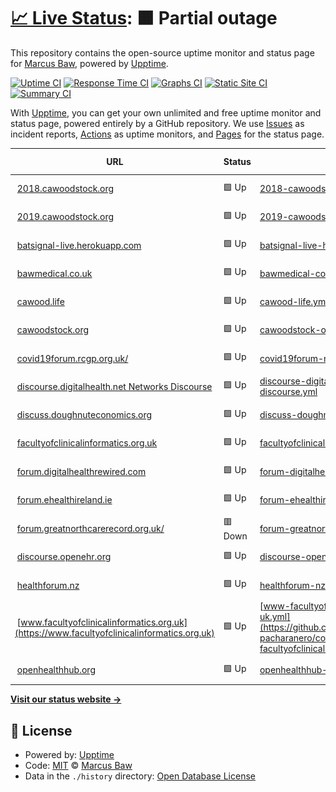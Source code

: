 # [📈 Live Status](https://pacharanero.github.io/upptime-pacharanero): <!--live status--> **🟧 Partial outage**

This repository contains the open-source uptime monitor and status page for [Marcus Baw](bawmedical.co.uk), powered by [Upptime](https://github.com/upptime/upptime).

[![Uptime CI](https://github.com/pacharanero/upptime-pacharanero/workflows/Uptime%20CI/badge.svg)](https://github.com/upptime/upptime/actions?query=workflow%3A%22Uptime+CI%22)
[![Response Time CI](https://github.com/pacharanero/upptime-pacharanero/workflows/Response%20Time%20CI/badge.svg)](https://github.com/upptime/upptime/actions?query=workflow%3A%22Response+Time+CI%22)
[![Graphs CI](https://github.com/pacharanero/upptime-pacharanero/workflows/Graphs%20CI/badge.svg)](https://github.com/upptime/upptime/actions?query=workflow%3A%22Graphs+CI%22)
[![Static Site CI](https://github.com/pacharanero/upptime-pacharanero/workflows/Static%20Site%20CI/badge.svg)](https://github.com/upptime/upptime/actions?query=workflow%3A%22Static+Site+CI%22)
[![Summary CI](https://github.com/pacharanero/upptime-pacharanero/workflows/Summary%20CI/badge.svg)](https://github.com/upptime/upptime/actions?query=workflow%3A%22Summary+CI%22)

With [Upptime](https://upptime.js.org), you can get your own unlimited and free uptime monitor and status page, powered entirely by a GitHub repository. We use [Issues](https://github.com/pacharanero/upptime-pacharanero/issues) as incident reports, [Actions](https://github.com/pacharanero/upptime-pacharanero/actions) as uptime monitors, and [Pages](https://pacharanero.github.io/upptime-pacharanero) for the status page.

<!--start: status pages-->
<!-- This summary is generated by Upptime (https://github.com/upptime/upptime) -->
<!-- Do not edit this manually, your changes will be overwritten -->
<!-- prettier-ignore -->
| URL | Status | History | Response Time | Uptime |
| --- | ------ | ------- | ------------- | ------ |
| <img alt="" src="https://favicons.githubusercontent.com/2018.cawoodstock.org" height="13"> [2018.cawoodstock.org](https://2018.cawoodstock.org) | 🟩 Up | [2018-cawoodstock-org.yml](https://github.com/pacharanero/upptime-pacharanero/commits/HEAD/history/2018-cawoodstock-org.yml) | <details><summary><img alt="Response time graph" src="./graphs/2018-cawoodstock-org/response-time-week.png" height="20"> 364ms</summary><br><a href="https://pacharanero.github.io/upptime-pacharanero/history/2018-cawoodstock-org"><img alt="Response time 362" src="https://img.shields.io/endpoint?url=https%3A%2F%2Fraw.githubusercontent.com%2Fpacharanero%2Fupptime-pacharanero%2FHEAD%2Fapi%2F2018-cawoodstock-org%2Fresponse-time.json"></a><br><a href="https://pacharanero.github.io/upptime-pacharanero/history/2018-cawoodstock-org"><img alt="24-hour response time 300" src="https://img.shields.io/endpoint?url=https%3A%2F%2Fraw.githubusercontent.com%2Fpacharanero%2Fupptime-pacharanero%2FHEAD%2Fapi%2F2018-cawoodstock-org%2Fresponse-time-day.json"></a><br><a href="https://pacharanero.github.io/upptime-pacharanero/history/2018-cawoodstock-org"><img alt="7-day response time 364" src="https://img.shields.io/endpoint?url=https%3A%2F%2Fraw.githubusercontent.com%2Fpacharanero%2Fupptime-pacharanero%2FHEAD%2Fapi%2F2018-cawoodstock-org%2Fresponse-time-week.json"></a><br><a href="https://pacharanero.github.io/upptime-pacharanero/history/2018-cawoodstock-org"><img alt="30-day response time 295" src="https://img.shields.io/endpoint?url=https%3A%2F%2Fraw.githubusercontent.com%2Fpacharanero%2Fupptime-pacharanero%2FHEAD%2Fapi%2F2018-cawoodstock-org%2Fresponse-time-month.json"></a><br><a href="https://pacharanero.github.io/upptime-pacharanero/history/2018-cawoodstock-org"><img alt="1-year response time 362" src="https://img.shields.io/endpoint?url=https%3A%2F%2Fraw.githubusercontent.com%2Fpacharanero%2Fupptime-pacharanero%2FHEAD%2Fapi%2F2018-cawoodstock-org%2Fresponse-time-year.json"></a></details> | <details><summary><a href="https://pacharanero.github.io/upptime-pacharanero/history/2018-cawoodstock-org">100.00%</a></summary><a href="https://pacharanero.github.io/upptime-pacharanero/history/2018-cawoodstock-org"><img alt="All-time uptime 100.00%" src="https://img.shields.io/endpoint?url=https%3A%2F%2Fraw.githubusercontent.com%2Fpacharanero%2Fupptime-pacharanero%2FHEAD%2Fapi%2F2018-cawoodstock-org%2Fuptime.json"></a><br><a href="https://pacharanero.github.io/upptime-pacharanero/history/2018-cawoodstock-org"><img alt="24-hour uptime 100.00%" src="https://img.shields.io/endpoint?url=https%3A%2F%2Fraw.githubusercontent.com%2Fpacharanero%2Fupptime-pacharanero%2FHEAD%2Fapi%2F2018-cawoodstock-org%2Fuptime-day.json"></a><br><a href="https://pacharanero.github.io/upptime-pacharanero/history/2018-cawoodstock-org"><img alt="7-day uptime 100.00%" src="https://img.shields.io/endpoint?url=https%3A%2F%2Fraw.githubusercontent.com%2Fpacharanero%2Fupptime-pacharanero%2FHEAD%2Fapi%2F2018-cawoodstock-org%2Fuptime-week.json"></a><br><a href="https://pacharanero.github.io/upptime-pacharanero/history/2018-cawoodstock-org"><img alt="30-day uptime 100.00%" src="https://img.shields.io/endpoint?url=https%3A%2F%2Fraw.githubusercontent.com%2Fpacharanero%2Fupptime-pacharanero%2FHEAD%2Fapi%2F2018-cawoodstock-org%2Fuptime-month.json"></a><br><a href="https://pacharanero.github.io/upptime-pacharanero/history/2018-cawoodstock-org"><img alt="1-year uptime 100.00%" src="https://img.shields.io/endpoint?url=https%3A%2F%2Fraw.githubusercontent.com%2Fpacharanero%2Fupptime-pacharanero%2FHEAD%2Fapi%2F2018-cawoodstock-org%2Fuptime-year.json"></a></details>
| <img alt="" src="https://favicons.githubusercontent.com/2019.cawoodstock.org" height="13"> [2019.cawoodstock.org](http://2019.cawoodstock.org) | 🟩 Up | [2019-cawoodstock-org.yml](https://github.com/pacharanero/upptime-pacharanero/commits/HEAD/history/2019-cawoodstock-org.yml) | <details><summary><img alt="Response time graph" src="./graphs/2019-cawoodstock-org/response-time-week.png" height="20"> 375ms</summary><br><a href="https://pacharanero.github.io/upptime-pacharanero/history/2019-cawoodstock-org"><img alt="Response time 353" src="https://img.shields.io/endpoint?url=https%3A%2F%2Fraw.githubusercontent.com%2Fpacharanero%2Fupptime-pacharanero%2FHEAD%2Fapi%2F2019-cawoodstock-org%2Fresponse-time.json"></a><br><a href="https://pacharanero.github.io/upptime-pacharanero/history/2019-cawoodstock-org"><img alt="24-hour response time 354" src="https://img.shields.io/endpoint?url=https%3A%2F%2Fraw.githubusercontent.com%2Fpacharanero%2Fupptime-pacharanero%2FHEAD%2Fapi%2F2019-cawoodstock-org%2Fresponse-time-day.json"></a><br><a href="https://pacharanero.github.io/upptime-pacharanero/history/2019-cawoodstock-org"><img alt="7-day response time 375" src="https://img.shields.io/endpoint?url=https%3A%2F%2Fraw.githubusercontent.com%2Fpacharanero%2Fupptime-pacharanero%2FHEAD%2Fapi%2F2019-cawoodstock-org%2Fresponse-time-week.json"></a><br><a href="https://pacharanero.github.io/upptime-pacharanero/history/2019-cawoodstock-org"><img alt="30-day response time 311" src="https://img.shields.io/endpoint?url=https%3A%2F%2Fraw.githubusercontent.com%2Fpacharanero%2Fupptime-pacharanero%2FHEAD%2Fapi%2F2019-cawoodstock-org%2Fresponse-time-month.json"></a><br><a href="https://pacharanero.github.io/upptime-pacharanero/history/2019-cawoodstock-org"><img alt="1-year response time 353" src="https://img.shields.io/endpoint?url=https%3A%2F%2Fraw.githubusercontent.com%2Fpacharanero%2Fupptime-pacharanero%2FHEAD%2Fapi%2F2019-cawoodstock-org%2Fresponse-time-year.json"></a></details> | <details><summary><a href="https://pacharanero.github.io/upptime-pacharanero/history/2019-cawoodstock-org">100.00%</a></summary><a href="https://pacharanero.github.io/upptime-pacharanero/history/2019-cawoodstock-org"><img alt="All-time uptime 100.00%" src="https://img.shields.io/endpoint?url=https%3A%2F%2Fraw.githubusercontent.com%2Fpacharanero%2Fupptime-pacharanero%2FHEAD%2Fapi%2F2019-cawoodstock-org%2Fuptime.json"></a><br><a href="https://pacharanero.github.io/upptime-pacharanero/history/2019-cawoodstock-org"><img alt="24-hour uptime 100.00%" src="https://img.shields.io/endpoint?url=https%3A%2F%2Fraw.githubusercontent.com%2Fpacharanero%2Fupptime-pacharanero%2FHEAD%2Fapi%2F2019-cawoodstock-org%2Fuptime-day.json"></a><br><a href="https://pacharanero.github.io/upptime-pacharanero/history/2019-cawoodstock-org"><img alt="7-day uptime 100.00%" src="https://img.shields.io/endpoint?url=https%3A%2F%2Fraw.githubusercontent.com%2Fpacharanero%2Fupptime-pacharanero%2FHEAD%2Fapi%2F2019-cawoodstock-org%2Fuptime-week.json"></a><br><a href="https://pacharanero.github.io/upptime-pacharanero/history/2019-cawoodstock-org"><img alt="30-day uptime 100.00%" src="https://img.shields.io/endpoint?url=https%3A%2F%2Fraw.githubusercontent.com%2Fpacharanero%2Fupptime-pacharanero%2FHEAD%2Fapi%2F2019-cawoodstock-org%2Fuptime-month.json"></a><br><a href="https://pacharanero.github.io/upptime-pacharanero/history/2019-cawoodstock-org"><img alt="1-year uptime 100.00%" src="https://img.shields.io/endpoint?url=https%3A%2F%2Fraw.githubusercontent.com%2Fpacharanero%2Fupptime-pacharanero%2FHEAD%2Fapi%2F2019-cawoodstock-org%2Fuptime-year.json"></a></details>
| <img alt="" src="https://favicons.githubusercontent.com/batsignal-live.herokuapp.com" height="13"> [batsignal-live.herokuapp.com](https://batsignal-live.herokuapp.com/) | 🟩 Up | [batsignal-live-herokuapp-com.yml](https://github.com/pacharanero/upptime-pacharanero/commits/HEAD/history/batsignal-live-herokuapp-com.yml) | <details><summary><img alt="Response time graph" src="./graphs/batsignal-live-herokuapp-com/response-time-week.png" height="20"> 347ms</summary><br><a href="https://pacharanero.github.io/upptime-pacharanero/history/batsignal-live-herokuapp-com"><img alt="Response time 399" src="https://img.shields.io/endpoint?url=https%3A%2F%2Fraw.githubusercontent.com%2Fpacharanero%2Fupptime-pacharanero%2FHEAD%2Fapi%2Fbatsignal-live-herokuapp-com%2Fresponse-time.json"></a><br><a href="https://pacharanero.github.io/upptime-pacharanero/history/batsignal-live-herokuapp-com"><img alt="24-hour response time 302" src="https://img.shields.io/endpoint?url=https%3A%2F%2Fraw.githubusercontent.com%2Fpacharanero%2Fupptime-pacharanero%2FHEAD%2Fapi%2Fbatsignal-live-herokuapp-com%2Fresponse-time-day.json"></a><br><a href="https://pacharanero.github.io/upptime-pacharanero/history/batsignal-live-herokuapp-com"><img alt="7-day response time 347" src="https://img.shields.io/endpoint?url=https%3A%2F%2Fraw.githubusercontent.com%2Fpacharanero%2Fupptime-pacharanero%2FHEAD%2Fapi%2Fbatsignal-live-herokuapp-com%2Fresponse-time-week.json"></a><br><a href="https://pacharanero.github.io/upptime-pacharanero/history/batsignal-live-herokuapp-com"><img alt="30-day response time 290" src="https://img.shields.io/endpoint?url=https%3A%2F%2Fraw.githubusercontent.com%2Fpacharanero%2Fupptime-pacharanero%2FHEAD%2Fapi%2Fbatsignal-live-herokuapp-com%2Fresponse-time-month.json"></a><br><a href="https://pacharanero.github.io/upptime-pacharanero/history/batsignal-live-herokuapp-com"><img alt="1-year response time 399" src="https://img.shields.io/endpoint?url=https%3A%2F%2Fraw.githubusercontent.com%2Fpacharanero%2Fupptime-pacharanero%2FHEAD%2Fapi%2Fbatsignal-live-herokuapp-com%2Fresponse-time-year.json"></a></details> | <details><summary><a href="https://pacharanero.github.io/upptime-pacharanero/history/batsignal-live-herokuapp-com">100.00%</a></summary><a href="https://pacharanero.github.io/upptime-pacharanero/history/batsignal-live-herokuapp-com"><img alt="All-time uptime 100.00%" src="https://img.shields.io/endpoint?url=https%3A%2F%2Fraw.githubusercontent.com%2Fpacharanero%2Fupptime-pacharanero%2FHEAD%2Fapi%2Fbatsignal-live-herokuapp-com%2Fuptime.json"></a><br><a href="https://pacharanero.github.io/upptime-pacharanero/history/batsignal-live-herokuapp-com"><img alt="24-hour uptime 100.00%" src="https://img.shields.io/endpoint?url=https%3A%2F%2Fraw.githubusercontent.com%2Fpacharanero%2Fupptime-pacharanero%2FHEAD%2Fapi%2Fbatsignal-live-herokuapp-com%2Fuptime-day.json"></a><br><a href="https://pacharanero.github.io/upptime-pacharanero/history/batsignal-live-herokuapp-com"><img alt="7-day uptime 100.00%" src="https://img.shields.io/endpoint?url=https%3A%2F%2Fraw.githubusercontent.com%2Fpacharanero%2Fupptime-pacharanero%2FHEAD%2Fapi%2Fbatsignal-live-herokuapp-com%2Fuptime-week.json"></a><br><a href="https://pacharanero.github.io/upptime-pacharanero/history/batsignal-live-herokuapp-com"><img alt="30-day uptime 100.00%" src="https://img.shields.io/endpoint?url=https%3A%2F%2Fraw.githubusercontent.com%2Fpacharanero%2Fupptime-pacharanero%2FHEAD%2Fapi%2Fbatsignal-live-herokuapp-com%2Fuptime-month.json"></a><br><a href="https://pacharanero.github.io/upptime-pacharanero/history/batsignal-live-herokuapp-com"><img alt="1-year uptime 100.00%" src="https://img.shields.io/endpoint?url=https%3A%2F%2Fraw.githubusercontent.com%2Fpacharanero%2Fupptime-pacharanero%2FHEAD%2Fapi%2Fbatsignal-live-herokuapp-com%2Fuptime-year.json"></a></details>
| <img alt="" src="https://favicons.githubusercontent.com/bawmedical.co.uk" height="13"> [bawmedical.co.uk](https://bawmedical.co.uk) | 🟩 Up | [bawmedical-co-uk.yml](https://github.com/pacharanero/upptime-pacharanero/commits/HEAD/history/bawmedical-co-uk.yml) | <details><summary><img alt="Response time graph" src="./graphs/bawmedical-co-uk/response-time-week.png" height="20"> 686ms</summary><br><a href="https://pacharanero.github.io/upptime-pacharanero/history/bawmedical-co-uk"><img alt="Response time 622" src="https://img.shields.io/endpoint?url=https%3A%2F%2Fraw.githubusercontent.com%2Fpacharanero%2Fupptime-pacharanero%2FHEAD%2Fapi%2Fbawmedical-co-uk%2Fresponse-time.json"></a><br><a href="https://pacharanero.github.io/upptime-pacharanero/history/bawmedical-co-uk"><img alt="24-hour response time 644" src="https://img.shields.io/endpoint?url=https%3A%2F%2Fraw.githubusercontent.com%2Fpacharanero%2Fupptime-pacharanero%2FHEAD%2Fapi%2Fbawmedical-co-uk%2Fresponse-time-day.json"></a><br><a href="https://pacharanero.github.io/upptime-pacharanero/history/bawmedical-co-uk"><img alt="7-day response time 686" src="https://img.shields.io/endpoint?url=https%3A%2F%2Fraw.githubusercontent.com%2Fpacharanero%2Fupptime-pacharanero%2FHEAD%2Fapi%2Fbawmedical-co-uk%2Fresponse-time-week.json"></a><br><a href="https://pacharanero.github.io/upptime-pacharanero/history/bawmedical-co-uk"><img alt="30-day response time 632" src="https://img.shields.io/endpoint?url=https%3A%2F%2Fraw.githubusercontent.com%2Fpacharanero%2Fupptime-pacharanero%2FHEAD%2Fapi%2Fbawmedical-co-uk%2Fresponse-time-month.json"></a><br><a href="https://pacharanero.github.io/upptime-pacharanero/history/bawmedical-co-uk"><img alt="1-year response time 622" src="https://img.shields.io/endpoint?url=https%3A%2F%2Fraw.githubusercontent.com%2Fpacharanero%2Fupptime-pacharanero%2FHEAD%2Fapi%2Fbawmedical-co-uk%2Fresponse-time-year.json"></a></details> | <details><summary><a href="https://pacharanero.github.io/upptime-pacharanero/history/bawmedical-co-uk">100.00%</a></summary><a href="https://pacharanero.github.io/upptime-pacharanero/history/bawmedical-co-uk"><img alt="All-time uptime 100.00%" src="https://img.shields.io/endpoint?url=https%3A%2F%2Fraw.githubusercontent.com%2Fpacharanero%2Fupptime-pacharanero%2FHEAD%2Fapi%2Fbawmedical-co-uk%2Fuptime.json"></a><br><a href="https://pacharanero.github.io/upptime-pacharanero/history/bawmedical-co-uk"><img alt="24-hour uptime 100.00%" src="https://img.shields.io/endpoint?url=https%3A%2F%2Fraw.githubusercontent.com%2Fpacharanero%2Fupptime-pacharanero%2FHEAD%2Fapi%2Fbawmedical-co-uk%2Fuptime-day.json"></a><br><a href="https://pacharanero.github.io/upptime-pacharanero/history/bawmedical-co-uk"><img alt="7-day uptime 100.00%" src="https://img.shields.io/endpoint?url=https%3A%2F%2Fraw.githubusercontent.com%2Fpacharanero%2Fupptime-pacharanero%2FHEAD%2Fapi%2Fbawmedical-co-uk%2Fuptime-week.json"></a><br><a href="https://pacharanero.github.io/upptime-pacharanero/history/bawmedical-co-uk"><img alt="30-day uptime 100.00%" src="https://img.shields.io/endpoint?url=https%3A%2F%2Fraw.githubusercontent.com%2Fpacharanero%2Fupptime-pacharanero%2FHEAD%2Fapi%2Fbawmedical-co-uk%2Fuptime-month.json"></a><br><a href="https://pacharanero.github.io/upptime-pacharanero/history/bawmedical-co-uk"><img alt="1-year uptime 100.00%" src="https://img.shields.io/endpoint?url=https%3A%2F%2Fraw.githubusercontent.com%2Fpacharanero%2Fupptime-pacharanero%2FHEAD%2Fapi%2Fbawmedical-co-uk%2Fuptime-year.json"></a></details>
| <img alt="" src="https://favicons.githubusercontent.com/cawood.life" height="13"> [cawood.life](https://cawood.life) | 🟩 Up | [cawood-life.yml](https://github.com/pacharanero/upptime-pacharanero/commits/HEAD/history/cawood-life.yml) | <details><summary><img alt="Response time graph" src="./graphs/cawood-life/response-time-week.png" height="20"> 752ms</summary><br><a href="https://pacharanero.github.io/upptime-pacharanero/history/cawood-life"><img alt="Response time 622" src="https://img.shields.io/endpoint?url=https%3A%2F%2Fraw.githubusercontent.com%2Fpacharanero%2Fupptime-pacharanero%2FHEAD%2Fapi%2Fcawood-life%2Fresponse-time.json"></a><br><a href="https://pacharanero.github.io/upptime-pacharanero/history/cawood-life"><img alt="24-hour response time 729" src="https://img.shields.io/endpoint?url=https%3A%2F%2Fraw.githubusercontent.com%2Fpacharanero%2Fupptime-pacharanero%2FHEAD%2Fapi%2Fcawood-life%2Fresponse-time-day.json"></a><br><a href="https://pacharanero.github.io/upptime-pacharanero/history/cawood-life"><img alt="7-day response time 752" src="https://img.shields.io/endpoint?url=https%3A%2F%2Fraw.githubusercontent.com%2Fpacharanero%2Fupptime-pacharanero%2FHEAD%2Fapi%2Fcawood-life%2Fresponse-time-week.json"></a><br><a href="https://pacharanero.github.io/upptime-pacharanero/history/cawood-life"><img alt="30-day response time 655" src="https://img.shields.io/endpoint?url=https%3A%2F%2Fraw.githubusercontent.com%2Fpacharanero%2Fupptime-pacharanero%2FHEAD%2Fapi%2Fcawood-life%2Fresponse-time-month.json"></a><br><a href="https://pacharanero.github.io/upptime-pacharanero/history/cawood-life"><img alt="1-year response time 622" src="https://img.shields.io/endpoint?url=https%3A%2F%2Fraw.githubusercontent.com%2Fpacharanero%2Fupptime-pacharanero%2FHEAD%2Fapi%2Fcawood-life%2Fresponse-time-year.json"></a></details> | <details><summary><a href="https://pacharanero.github.io/upptime-pacharanero/history/cawood-life">100.00%</a></summary><a href="https://pacharanero.github.io/upptime-pacharanero/history/cawood-life"><img alt="All-time uptime 100.00%" src="https://img.shields.io/endpoint?url=https%3A%2F%2Fraw.githubusercontent.com%2Fpacharanero%2Fupptime-pacharanero%2FHEAD%2Fapi%2Fcawood-life%2Fuptime.json"></a><br><a href="https://pacharanero.github.io/upptime-pacharanero/history/cawood-life"><img alt="24-hour uptime 100.00%" src="https://img.shields.io/endpoint?url=https%3A%2F%2Fraw.githubusercontent.com%2Fpacharanero%2Fupptime-pacharanero%2FHEAD%2Fapi%2Fcawood-life%2Fuptime-day.json"></a><br><a href="https://pacharanero.github.io/upptime-pacharanero/history/cawood-life"><img alt="7-day uptime 100.00%" src="https://img.shields.io/endpoint?url=https%3A%2F%2Fraw.githubusercontent.com%2Fpacharanero%2Fupptime-pacharanero%2FHEAD%2Fapi%2Fcawood-life%2Fuptime-week.json"></a><br><a href="https://pacharanero.github.io/upptime-pacharanero/history/cawood-life"><img alt="30-day uptime 100.00%" src="https://img.shields.io/endpoint?url=https%3A%2F%2Fraw.githubusercontent.com%2Fpacharanero%2Fupptime-pacharanero%2FHEAD%2Fapi%2Fcawood-life%2Fuptime-month.json"></a><br><a href="https://pacharanero.github.io/upptime-pacharanero/history/cawood-life"><img alt="1-year uptime 100.00%" src="https://img.shields.io/endpoint?url=https%3A%2F%2Fraw.githubusercontent.com%2Fpacharanero%2Fupptime-pacharanero%2FHEAD%2Fapi%2Fcawood-life%2Fuptime-year.json"></a></details>
| <img alt="" src="https://favicons.githubusercontent.com/cawoodstock.org" height="13"> [cawoodstock.org](https://cawoodstock.org) | 🟩 Up | [cawoodstock-org.yml](https://github.com/pacharanero/upptime-pacharanero/commits/HEAD/history/cawoodstock-org.yml) | <details><summary><img alt="Response time graph" src="./graphs/cawoodstock-org/response-time-week.png" height="20"> 351ms</summary><br><a href="https://pacharanero.github.io/upptime-pacharanero/history/cawoodstock-org"><img alt="Response time 295" src="https://img.shields.io/endpoint?url=https%3A%2F%2Fraw.githubusercontent.com%2Fpacharanero%2Fupptime-pacharanero%2FHEAD%2Fapi%2Fcawoodstock-org%2Fresponse-time.json"></a><br><a href="https://pacharanero.github.io/upptime-pacharanero/history/cawoodstock-org"><img alt="24-hour response time 287" src="https://img.shields.io/endpoint?url=https%3A%2F%2Fraw.githubusercontent.com%2Fpacharanero%2Fupptime-pacharanero%2FHEAD%2Fapi%2Fcawoodstock-org%2Fresponse-time-day.json"></a><br><a href="https://pacharanero.github.io/upptime-pacharanero/history/cawoodstock-org"><img alt="7-day response time 351" src="https://img.shields.io/endpoint?url=https%3A%2F%2Fraw.githubusercontent.com%2Fpacharanero%2Fupptime-pacharanero%2FHEAD%2Fapi%2Fcawoodstock-org%2Fresponse-time-week.json"></a><br><a href="https://pacharanero.github.io/upptime-pacharanero/history/cawoodstock-org"><img alt="30-day response time 378" src="https://img.shields.io/endpoint?url=https%3A%2F%2Fraw.githubusercontent.com%2Fpacharanero%2Fupptime-pacharanero%2FHEAD%2Fapi%2Fcawoodstock-org%2Fresponse-time-month.json"></a><br><a href="https://pacharanero.github.io/upptime-pacharanero/history/cawoodstock-org"><img alt="1-year response time 295" src="https://img.shields.io/endpoint?url=https%3A%2F%2Fraw.githubusercontent.com%2Fpacharanero%2Fupptime-pacharanero%2FHEAD%2Fapi%2Fcawoodstock-org%2Fresponse-time-year.json"></a></details> | <details><summary><a href="https://pacharanero.github.io/upptime-pacharanero/history/cawoodstock-org">100.00%</a></summary><a href="https://pacharanero.github.io/upptime-pacharanero/history/cawoodstock-org"><img alt="All-time uptime 100.00%" src="https://img.shields.io/endpoint?url=https%3A%2F%2Fraw.githubusercontent.com%2Fpacharanero%2Fupptime-pacharanero%2FHEAD%2Fapi%2Fcawoodstock-org%2Fuptime.json"></a><br><a href="https://pacharanero.github.io/upptime-pacharanero/history/cawoodstock-org"><img alt="24-hour uptime 100.00%" src="https://img.shields.io/endpoint?url=https%3A%2F%2Fraw.githubusercontent.com%2Fpacharanero%2Fupptime-pacharanero%2FHEAD%2Fapi%2Fcawoodstock-org%2Fuptime-day.json"></a><br><a href="https://pacharanero.github.io/upptime-pacharanero/history/cawoodstock-org"><img alt="7-day uptime 100.00%" src="https://img.shields.io/endpoint?url=https%3A%2F%2Fraw.githubusercontent.com%2Fpacharanero%2Fupptime-pacharanero%2FHEAD%2Fapi%2Fcawoodstock-org%2Fuptime-week.json"></a><br><a href="https://pacharanero.github.io/upptime-pacharanero/history/cawoodstock-org"><img alt="30-day uptime 100.00%" src="https://img.shields.io/endpoint?url=https%3A%2F%2Fraw.githubusercontent.com%2Fpacharanero%2Fupptime-pacharanero%2FHEAD%2Fapi%2Fcawoodstock-org%2Fuptime-month.json"></a><br><a href="https://pacharanero.github.io/upptime-pacharanero/history/cawoodstock-org"><img alt="1-year uptime 100.00%" src="https://img.shields.io/endpoint?url=https%3A%2F%2Fraw.githubusercontent.com%2Fpacharanero%2Fupptime-pacharanero%2FHEAD%2Fapi%2Fcawoodstock-org%2Fuptime-year.json"></a></details>
| <img alt="" src="https://favicons.githubusercontent.com/covid19forum.rcgp.org.uk" height="13"> [covid19forum.rcgp.org.uk/](https://covid19forum.rcgp.org.uk/) | 🟩 Up | [covid19forum-rcgp-org-uk.yml](https://github.com/pacharanero/upptime-pacharanero/commits/HEAD/history/covid19forum-rcgp-org-uk.yml) | <details><summary><img alt="Response time graph" src="./graphs/covid19forum-rcgp-org-uk/response-time-week.png" height="20"> 2587ms</summary><br><a href="https://pacharanero.github.io/upptime-pacharanero/history/covid19forum-rcgp-org-uk"><img alt="Response time 1457" src="https://img.shields.io/endpoint?url=https%3A%2F%2Fraw.githubusercontent.com%2Fpacharanero%2Fupptime-pacharanero%2FHEAD%2Fapi%2Fcovid19forum-rcgp-org-uk%2Fresponse-time.json"></a><br><a href="https://pacharanero.github.io/upptime-pacharanero/history/covid19forum-rcgp-org-uk"><img alt="24-hour response time 1973" src="https://img.shields.io/endpoint?url=https%3A%2F%2Fraw.githubusercontent.com%2Fpacharanero%2Fupptime-pacharanero%2FHEAD%2Fapi%2Fcovid19forum-rcgp-org-uk%2Fresponse-time-day.json"></a><br><a href="https://pacharanero.github.io/upptime-pacharanero/history/covid19forum-rcgp-org-uk"><img alt="7-day response time 2587" src="https://img.shields.io/endpoint?url=https%3A%2F%2Fraw.githubusercontent.com%2Fpacharanero%2Fupptime-pacharanero%2FHEAD%2Fapi%2Fcovid19forum-rcgp-org-uk%2Fresponse-time-week.json"></a><br><a href="https://pacharanero.github.io/upptime-pacharanero/history/covid19forum-rcgp-org-uk"><img alt="30-day response time 2348" src="https://img.shields.io/endpoint?url=https%3A%2F%2Fraw.githubusercontent.com%2Fpacharanero%2Fupptime-pacharanero%2FHEAD%2Fapi%2Fcovid19forum-rcgp-org-uk%2Fresponse-time-month.json"></a><br><a href="https://pacharanero.github.io/upptime-pacharanero/history/covid19forum-rcgp-org-uk"><img alt="1-year response time 1457" src="https://img.shields.io/endpoint?url=https%3A%2F%2Fraw.githubusercontent.com%2Fpacharanero%2Fupptime-pacharanero%2FHEAD%2Fapi%2Fcovid19forum-rcgp-org-uk%2Fresponse-time-year.json"></a></details> | <details><summary><a href="https://pacharanero.github.io/upptime-pacharanero/history/covid19forum-rcgp-org-uk">100.00%</a></summary><a href="https://pacharanero.github.io/upptime-pacharanero/history/covid19forum-rcgp-org-uk"><img alt="All-time uptime 100.00%" src="https://img.shields.io/endpoint?url=https%3A%2F%2Fraw.githubusercontent.com%2Fpacharanero%2Fupptime-pacharanero%2FHEAD%2Fapi%2Fcovid19forum-rcgp-org-uk%2Fuptime.json"></a><br><a href="https://pacharanero.github.io/upptime-pacharanero/history/covid19forum-rcgp-org-uk"><img alt="24-hour uptime 100.00%" src="https://img.shields.io/endpoint?url=https%3A%2F%2Fraw.githubusercontent.com%2Fpacharanero%2Fupptime-pacharanero%2FHEAD%2Fapi%2Fcovid19forum-rcgp-org-uk%2Fuptime-day.json"></a><br><a href="https://pacharanero.github.io/upptime-pacharanero/history/covid19forum-rcgp-org-uk"><img alt="7-day uptime 100.00%" src="https://img.shields.io/endpoint?url=https%3A%2F%2Fraw.githubusercontent.com%2Fpacharanero%2Fupptime-pacharanero%2FHEAD%2Fapi%2Fcovid19forum-rcgp-org-uk%2Fuptime-week.json"></a><br><a href="https://pacharanero.github.io/upptime-pacharanero/history/covid19forum-rcgp-org-uk"><img alt="30-day uptime 100.00%" src="https://img.shields.io/endpoint?url=https%3A%2F%2Fraw.githubusercontent.com%2Fpacharanero%2Fupptime-pacharanero%2FHEAD%2Fapi%2Fcovid19forum-rcgp-org-uk%2Fuptime-month.json"></a><br><a href="https://pacharanero.github.io/upptime-pacharanero/history/covid19forum-rcgp-org-uk"><img alt="1-year uptime 100.00%" src="https://img.shields.io/endpoint?url=https%3A%2F%2Fraw.githubusercontent.com%2Fpacharanero%2Fupptime-pacharanero%2FHEAD%2Fapi%2Fcovid19forum-rcgp-org-uk%2Fuptime-year.json"></a></details>
| <img alt="" src="https://favicons.githubusercontent.com/discourse.digitalhealth.net" height="13"> [discourse.digitalhealth.net Networks Discourse](https://discourse.digitalhealth.net/) | 🟩 Up | [discourse-digitalhealth-net-networks-discourse.yml](https://github.com/pacharanero/upptime-pacharanero/commits/HEAD/history/discourse-digitalhealth-net-networks-discourse.yml) | <details><summary><img alt="Response time graph" src="./graphs/discourse-digitalhealth-net-networks-discourse/response-time-week.png" height="20"> 737ms</summary><br><a href="https://pacharanero.github.io/upptime-pacharanero/history/discourse-digitalhealth-net-networks-discourse"><img alt="Response time 627" src="https://img.shields.io/endpoint?url=https%3A%2F%2Fraw.githubusercontent.com%2Fpacharanero%2Fupptime-pacharanero%2FHEAD%2Fapi%2Fdiscourse-digitalhealth-net-networks-discourse%2Fresponse-time.json"></a><br><a href="https://pacharanero.github.io/upptime-pacharanero/history/discourse-digitalhealth-net-networks-discourse"><img alt="24-hour response time 688" src="https://img.shields.io/endpoint?url=https%3A%2F%2Fraw.githubusercontent.com%2Fpacharanero%2Fupptime-pacharanero%2FHEAD%2Fapi%2Fdiscourse-digitalhealth-net-networks-discourse%2Fresponse-time-day.json"></a><br><a href="https://pacharanero.github.io/upptime-pacharanero/history/discourse-digitalhealth-net-networks-discourse"><img alt="7-day response time 737" src="https://img.shields.io/endpoint?url=https%3A%2F%2Fraw.githubusercontent.com%2Fpacharanero%2Fupptime-pacharanero%2FHEAD%2Fapi%2Fdiscourse-digitalhealth-net-networks-discourse%2Fresponse-time-week.json"></a><br><a href="https://pacharanero.github.io/upptime-pacharanero/history/discourse-digitalhealth-net-networks-discourse"><img alt="30-day response time 651" src="https://img.shields.io/endpoint?url=https%3A%2F%2Fraw.githubusercontent.com%2Fpacharanero%2Fupptime-pacharanero%2FHEAD%2Fapi%2Fdiscourse-digitalhealth-net-networks-discourse%2Fresponse-time-month.json"></a><br><a href="https://pacharanero.github.io/upptime-pacharanero/history/discourse-digitalhealth-net-networks-discourse"><img alt="1-year response time 627" src="https://img.shields.io/endpoint?url=https%3A%2F%2Fraw.githubusercontent.com%2Fpacharanero%2Fupptime-pacharanero%2FHEAD%2Fapi%2Fdiscourse-digitalhealth-net-networks-discourse%2Fresponse-time-year.json"></a></details> | <details><summary><a href="https://pacharanero.github.io/upptime-pacharanero/history/discourse-digitalhealth-net-networks-discourse">100.00%</a></summary><a href="https://pacharanero.github.io/upptime-pacharanero/history/discourse-digitalhealth-net-networks-discourse"><img alt="All-time uptime 100.00%" src="https://img.shields.io/endpoint?url=https%3A%2F%2Fraw.githubusercontent.com%2Fpacharanero%2Fupptime-pacharanero%2FHEAD%2Fapi%2Fdiscourse-digitalhealth-net-networks-discourse%2Fuptime.json"></a><br><a href="https://pacharanero.github.io/upptime-pacharanero/history/discourse-digitalhealth-net-networks-discourse"><img alt="24-hour uptime 100.00%" src="https://img.shields.io/endpoint?url=https%3A%2F%2Fraw.githubusercontent.com%2Fpacharanero%2Fupptime-pacharanero%2FHEAD%2Fapi%2Fdiscourse-digitalhealth-net-networks-discourse%2Fuptime-day.json"></a><br><a href="https://pacharanero.github.io/upptime-pacharanero/history/discourse-digitalhealth-net-networks-discourse"><img alt="7-day uptime 100.00%" src="https://img.shields.io/endpoint?url=https%3A%2F%2Fraw.githubusercontent.com%2Fpacharanero%2Fupptime-pacharanero%2FHEAD%2Fapi%2Fdiscourse-digitalhealth-net-networks-discourse%2Fuptime-week.json"></a><br><a href="https://pacharanero.github.io/upptime-pacharanero/history/discourse-digitalhealth-net-networks-discourse"><img alt="30-day uptime 100.00%" src="https://img.shields.io/endpoint?url=https%3A%2F%2Fraw.githubusercontent.com%2Fpacharanero%2Fupptime-pacharanero%2FHEAD%2Fapi%2Fdiscourse-digitalhealth-net-networks-discourse%2Fuptime-month.json"></a><br><a href="https://pacharanero.github.io/upptime-pacharanero/history/discourse-digitalhealth-net-networks-discourse"><img alt="1-year uptime 100.00%" src="https://img.shields.io/endpoint?url=https%3A%2F%2Fraw.githubusercontent.com%2Fpacharanero%2Fupptime-pacharanero%2FHEAD%2Fapi%2Fdiscourse-digitalhealth-net-networks-discourse%2Fuptime-year.json"></a></details>
| <img alt="" src="https://favicons.githubusercontent.com/discuss.doughnuteconomics.org" height="13"> [discuss.doughnuteconomics.org](https://discuss.doughnuteconomics.org) | 🟩 Up | [discuss-doughnuteconomics-org.yml](https://github.com/pacharanero/upptime-pacharanero/commits/HEAD/history/discuss-doughnuteconomics-org.yml) | <details><summary><img alt="Response time graph" src="./graphs/discuss-doughnuteconomics-org/response-time-week.png" height="20"> 1462ms</summary><br><a href="https://pacharanero.github.io/upptime-pacharanero/history/discuss-doughnuteconomics-org"><img alt="Response time 784" src="https://img.shields.io/endpoint?url=https%3A%2F%2Fraw.githubusercontent.com%2Fpacharanero%2Fupptime-pacharanero%2FHEAD%2Fapi%2Fdiscuss-doughnuteconomics-org%2Fresponse-time.json"></a><br><a href="https://pacharanero.github.io/upptime-pacharanero/history/discuss-doughnuteconomics-org"><img alt="24-hour response time 1425" src="https://img.shields.io/endpoint?url=https%3A%2F%2Fraw.githubusercontent.com%2Fpacharanero%2Fupptime-pacharanero%2FHEAD%2Fapi%2Fdiscuss-doughnuteconomics-org%2Fresponse-time-day.json"></a><br><a href="https://pacharanero.github.io/upptime-pacharanero/history/discuss-doughnuteconomics-org"><img alt="7-day response time 1462" src="https://img.shields.io/endpoint?url=https%3A%2F%2Fraw.githubusercontent.com%2Fpacharanero%2Fupptime-pacharanero%2FHEAD%2Fapi%2Fdiscuss-doughnuteconomics-org%2Fresponse-time-week.json"></a><br><a href="https://pacharanero.github.io/upptime-pacharanero/history/discuss-doughnuteconomics-org"><img alt="30-day response time 1038" src="https://img.shields.io/endpoint?url=https%3A%2F%2Fraw.githubusercontent.com%2Fpacharanero%2Fupptime-pacharanero%2FHEAD%2Fapi%2Fdiscuss-doughnuteconomics-org%2Fresponse-time-month.json"></a><br><a href="https://pacharanero.github.io/upptime-pacharanero/history/discuss-doughnuteconomics-org"><img alt="1-year response time 784" src="https://img.shields.io/endpoint?url=https%3A%2F%2Fraw.githubusercontent.com%2Fpacharanero%2Fupptime-pacharanero%2FHEAD%2Fapi%2Fdiscuss-doughnuteconomics-org%2Fresponse-time-year.json"></a></details> | <details><summary><a href="https://pacharanero.github.io/upptime-pacharanero/history/discuss-doughnuteconomics-org">100.00%</a></summary><a href="https://pacharanero.github.io/upptime-pacharanero/history/discuss-doughnuteconomics-org"><img alt="All-time uptime 100.00%" src="https://img.shields.io/endpoint?url=https%3A%2F%2Fraw.githubusercontent.com%2Fpacharanero%2Fupptime-pacharanero%2FHEAD%2Fapi%2Fdiscuss-doughnuteconomics-org%2Fuptime.json"></a><br><a href="https://pacharanero.github.io/upptime-pacharanero/history/discuss-doughnuteconomics-org"><img alt="24-hour uptime 100.00%" src="https://img.shields.io/endpoint?url=https%3A%2F%2Fraw.githubusercontent.com%2Fpacharanero%2Fupptime-pacharanero%2FHEAD%2Fapi%2Fdiscuss-doughnuteconomics-org%2Fuptime-day.json"></a><br><a href="https://pacharanero.github.io/upptime-pacharanero/history/discuss-doughnuteconomics-org"><img alt="7-day uptime 100.00%" src="https://img.shields.io/endpoint?url=https%3A%2F%2Fraw.githubusercontent.com%2Fpacharanero%2Fupptime-pacharanero%2FHEAD%2Fapi%2Fdiscuss-doughnuteconomics-org%2Fuptime-week.json"></a><br><a href="https://pacharanero.github.io/upptime-pacharanero/history/discuss-doughnuteconomics-org"><img alt="30-day uptime 100.00%" src="https://img.shields.io/endpoint?url=https%3A%2F%2Fraw.githubusercontent.com%2Fpacharanero%2Fupptime-pacharanero%2FHEAD%2Fapi%2Fdiscuss-doughnuteconomics-org%2Fuptime-month.json"></a><br><a href="https://pacharanero.github.io/upptime-pacharanero/history/discuss-doughnuteconomics-org"><img alt="1-year uptime 100.00%" src="https://img.shields.io/endpoint?url=https%3A%2F%2Fraw.githubusercontent.com%2Fpacharanero%2Fupptime-pacharanero%2FHEAD%2Fapi%2Fdiscuss-doughnuteconomics-org%2Fuptime-year.json"></a></details>
| <img alt="" src="https://favicons.githubusercontent.com/facultyofclinicalinformatics.org.uk" height="13"> [facultyofclinicalinformatics.org.uk](https://facultyofclinicalinformatics.org.uk) | 🟩 Up | [facultyofclinicalinformatics-org-uk.yml](https://github.com/pacharanero/upptime-pacharanero/commits/HEAD/history/facultyofclinicalinformatics-org-uk.yml) | <details><summary><img alt="Response time graph" src="./graphs/facultyofclinicalinformatics-org-uk/response-time-week.png" height="20"> 1064ms</summary><br><a href="https://pacharanero.github.io/upptime-pacharanero/history/facultyofclinicalinformatics-org-uk"><img alt="Response time 902" src="https://img.shields.io/endpoint?url=https%3A%2F%2Fraw.githubusercontent.com%2Fpacharanero%2Fupptime-pacharanero%2FHEAD%2Fapi%2Ffacultyofclinicalinformatics-org-uk%2Fresponse-time.json"></a><br><a href="https://pacharanero.github.io/upptime-pacharanero/history/facultyofclinicalinformatics-org-uk"><img alt="24-hour response time 923" src="https://img.shields.io/endpoint?url=https%3A%2F%2Fraw.githubusercontent.com%2Fpacharanero%2Fupptime-pacharanero%2FHEAD%2Fapi%2Ffacultyofclinicalinformatics-org-uk%2Fresponse-time-day.json"></a><br><a href="https://pacharanero.github.io/upptime-pacharanero/history/facultyofclinicalinformatics-org-uk"><img alt="7-day response time 1064" src="https://img.shields.io/endpoint?url=https%3A%2F%2Fraw.githubusercontent.com%2Fpacharanero%2Fupptime-pacharanero%2FHEAD%2Fapi%2Ffacultyofclinicalinformatics-org-uk%2Fresponse-time-week.json"></a><br><a href="https://pacharanero.github.io/upptime-pacharanero/history/facultyofclinicalinformatics-org-uk"><img alt="30-day response time 997" src="https://img.shields.io/endpoint?url=https%3A%2F%2Fraw.githubusercontent.com%2Fpacharanero%2Fupptime-pacharanero%2FHEAD%2Fapi%2Ffacultyofclinicalinformatics-org-uk%2Fresponse-time-month.json"></a><br><a href="https://pacharanero.github.io/upptime-pacharanero/history/facultyofclinicalinformatics-org-uk"><img alt="1-year response time 902" src="https://img.shields.io/endpoint?url=https%3A%2F%2Fraw.githubusercontent.com%2Fpacharanero%2Fupptime-pacharanero%2FHEAD%2Fapi%2Ffacultyofclinicalinformatics-org-uk%2Fresponse-time-year.json"></a></details> | <details><summary><a href="https://pacharanero.github.io/upptime-pacharanero/history/facultyofclinicalinformatics-org-uk">100.00%</a></summary><a href="https://pacharanero.github.io/upptime-pacharanero/history/facultyofclinicalinformatics-org-uk"><img alt="All-time uptime 100.00%" src="https://img.shields.io/endpoint?url=https%3A%2F%2Fraw.githubusercontent.com%2Fpacharanero%2Fupptime-pacharanero%2FHEAD%2Fapi%2Ffacultyofclinicalinformatics-org-uk%2Fuptime.json"></a><br><a href="https://pacharanero.github.io/upptime-pacharanero/history/facultyofclinicalinformatics-org-uk"><img alt="24-hour uptime 100.00%" src="https://img.shields.io/endpoint?url=https%3A%2F%2Fraw.githubusercontent.com%2Fpacharanero%2Fupptime-pacharanero%2FHEAD%2Fapi%2Ffacultyofclinicalinformatics-org-uk%2Fuptime-day.json"></a><br><a href="https://pacharanero.github.io/upptime-pacharanero/history/facultyofclinicalinformatics-org-uk"><img alt="7-day uptime 100.00%" src="https://img.shields.io/endpoint?url=https%3A%2F%2Fraw.githubusercontent.com%2Fpacharanero%2Fupptime-pacharanero%2FHEAD%2Fapi%2Ffacultyofclinicalinformatics-org-uk%2Fuptime-week.json"></a><br><a href="https://pacharanero.github.io/upptime-pacharanero/history/facultyofclinicalinformatics-org-uk"><img alt="30-day uptime 100.00%" src="https://img.shields.io/endpoint?url=https%3A%2F%2Fraw.githubusercontent.com%2Fpacharanero%2Fupptime-pacharanero%2FHEAD%2Fapi%2Ffacultyofclinicalinformatics-org-uk%2Fuptime-month.json"></a><br><a href="https://pacharanero.github.io/upptime-pacharanero/history/facultyofclinicalinformatics-org-uk"><img alt="1-year uptime 100.00%" src="https://img.shields.io/endpoint?url=https%3A%2F%2Fraw.githubusercontent.com%2Fpacharanero%2Fupptime-pacharanero%2FHEAD%2Fapi%2Ffacultyofclinicalinformatics-org-uk%2Fuptime-year.json"></a></details>
| <img alt="" src="https://favicons.githubusercontent.com/forum.digitalhealthrewired.com" height="13"> [forum.digitalhealthrewired.com](https://forum.digitalhealthrewired.com) | 🟩 Up | [forum-digitalhealthrewired-com.yml](https://github.com/pacharanero/upptime-pacharanero/commits/HEAD/history/forum-digitalhealthrewired-com.yml) | <details><summary><img alt="Response time graph" src="./graphs/forum-digitalhealthrewired-com/response-time-week.png" height="20"> 1412ms</summary><br><a href="https://pacharanero.github.io/upptime-pacharanero/history/forum-digitalhealthrewired-com"><img alt="Response time 875" src="https://img.shields.io/endpoint?url=https%3A%2F%2Fraw.githubusercontent.com%2Fpacharanero%2Fupptime-pacharanero%2FHEAD%2Fapi%2Fforum-digitalhealthrewired-com%2Fresponse-time.json"></a><br><a href="https://pacharanero.github.io/upptime-pacharanero/history/forum-digitalhealthrewired-com"><img alt="24-hour response time 3724" src="https://img.shields.io/endpoint?url=https%3A%2F%2Fraw.githubusercontent.com%2Fpacharanero%2Fupptime-pacharanero%2FHEAD%2Fapi%2Fforum-digitalhealthrewired-com%2Fresponse-time-day.json"></a><br><a href="https://pacharanero.github.io/upptime-pacharanero/history/forum-digitalhealthrewired-com"><img alt="7-day response time 1412" src="https://img.shields.io/endpoint?url=https%3A%2F%2Fraw.githubusercontent.com%2Fpacharanero%2Fupptime-pacharanero%2FHEAD%2Fapi%2Fforum-digitalhealthrewired-com%2Fresponse-time-week.json"></a><br><a href="https://pacharanero.github.io/upptime-pacharanero/history/forum-digitalhealthrewired-com"><img alt="30-day response time 978" src="https://img.shields.io/endpoint?url=https%3A%2F%2Fraw.githubusercontent.com%2Fpacharanero%2Fupptime-pacharanero%2FHEAD%2Fapi%2Fforum-digitalhealthrewired-com%2Fresponse-time-month.json"></a><br><a href="https://pacharanero.github.io/upptime-pacharanero/history/forum-digitalhealthrewired-com"><img alt="1-year response time 875" src="https://img.shields.io/endpoint?url=https%3A%2F%2Fraw.githubusercontent.com%2Fpacharanero%2Fupptime-pacharanero%2FHEAD%2Fapi%2Fforum-digitalhealthrewired-com%2Fresponse-time-year.json"></a></details> | <details><summary><a href="https://pacharanero.github.io/upptime-pacharanero/history/forum-digitalhealthrewired-com">100.00%</a></summary><a href="https://pacharanero.github.io/upptime-pacharanero/history/forum-digitalhealthrewired-com"><img alt="All-time uptime 100.00%" src="https://img.shields.io/endpoint?url=https%3A%2F%2Fraw.githubusercontent.com%2Fpacharanero%2Fupptime-pacharanero%2FHEAD%2Fapi%2Fforum-digitalhealthrewired-com%2Fuptime.json"></a><br><a href="https://pacharanero.github.io/upptime-pacharanero/history/forum-digitalhealthrewired-com"><img alt="24-hour uptime 100.00%" src="https://img.shields.io/endpoint?url=https%3A%2F%2Fraw.githubusercontent.com%2Fpacharanero%2Fupptime-pacharanero%2FHEAD%2Fapi%2Fforum-digitalhealthrewired-com%2Fuptime-day.json"></a><br><a href="https://pacharanero.github.io/upptime-pacharanero/history/forum-digitalhealthrewired-com"><img alt="7-day uptime 100.00%" src="https://img.shields.io/endpoint?url=https%3A%2F%2Fraw.githubusercontent.com%2Fpacharanero%2Fupptime-pacharanero%2FHEAD%2Fapi%2Fforum-digitalhealthrewired-com%2Fuptime-week.json"></a><br><a href="https://pacharanero.github.io/upptime-pacharanero/history/forum-digitalhealthrewired-com"><img alt="30-day uptime 100.00%" src="https://img.shields.io/endpoint?url=https%3A%2F%2Fraw.githubusercontent.com%2Fpacharanero%2Fupptime-pacharanero%2FHEAD%2Fapi%2Fforum-digitalhealthrewired-com%2Fuptime-month.json"></a><br><a href="https://pacharanero.github.io/upptime-pacharanero/history/forum-digitalhealthrewired-com"><img alt="1-year uptime 100.00%" src="https://img.shields.io/endpoint?url=https%3A%2F%2Fraw.githubusercontent.com%2Fpacharanero%2Fupptime-pacharanero%2FHEAD%2Fapi%2Fforum-digitalhealthrewired-com%2Fuptime-year.json"></a></details>
| <img alt="" src="https://favicons.githubusercontent.com/forum.ehealthireland.ie" height="13"> [forum.ehealthireland.ie](https://forum.ehealthireland.ie/) | 🟩 Up | [forum-ehealthireland-ie.yml](https://github.com/pacharanero/upptime-pacharanero/commits/HEAD/history/forum-ehealthireland-ie.yml) | <details><summary><img alt="Response time graph" src="./graphs/forum-ehealthireland-ie/response-time-week.png" height="20"> 878ms</summary><br><a href="https://pacharanero.github.io/upptime-pacharanero/history/forum-ehealthireland-ie"><img alt="Response time 788" src="https://img.shields.io/endpoint?url=https%3A%2F%2Fraw.githubusercontent.com%2Fpacharanero%2Fupptime-pacharanero%2FHEAD%2Fapi%2Fforum-ehealthireland-ie%2Fresponse-time.json"></a><br><a href="https://pacharanero.github.io/upptime-pacharanero/history/forum-ehealthireland-ie"><img alt="24-hour response time 964" src="https://img.shields.io/endpoint?url=https%3A%2F%2Fraw.githubusercontent.com%2Fpacharanero%2Fupptime-pacharanero%2FHEAD%2Fapi%2Fforum-ehealthireland-ie%2Fresponse-time-day.json"></a><br><a href="https://pacharanero.github.io/upptime-pacharanero/history/forum-ehealthireland-ie"><img alt="7-day response time 878" src="https://img.shields.io/endpoint?url=https%3A%2F%2Fraw.githubusercontent.com%2Fpacharanero%2Fupptime-pacharanero%2FHEAD%2Fapi%2Fforum-ehealthireland-ie%2Fresponse-time-week.json"></a><br><a href="https://pacharanero.github.io/upptime-pacharanero/history/forum-ehealthireland-ie"><img alt="30-day response time 797" src="https://img.shields.io/endpoint?url=https%3A%2F%2Fraw.githubusercontent.com%2Fpacharanero%2Fupptime-pacharanero%2FHEAD%2Fapi%2Fforum-ehealthireland-ie%2Fresponse-time-month.json"></a><br><a href="https://pacharanero.github.io/upptime-pacharanero/history/forum-ehealthireland-ie"><img alt="1-year response time 788" src="https://img.shields.io/endpoint?url=https%3A%2F%2Fraw.githubusercontent.com%2Fpacharanero%2Fupptime-pacharanero%2FHEAD%2Fapi%2Fforum-ehealthireland-ie%2Fresponse-time-year.json"></a></details> | <details><summary><a href="https://pacharanero.github.io/upptime-pacharanero/history/forum-ehealthireland-ie">100.00%</a></summary><a href="https://pacharanero.github.io/upptime-pacharanero/history/forum-ehealthireland-ie"><img alt="All-time uptime 100.00%" src="https://img.shields.io/endpoint?url=https%3A%2F%2Fraw.githubusercontent.com%2Fpacharanero%2Fupptime-pacharanero%2FHEAD%2Fapi%2Fforum-ehealthireland-ie%2Fuptime.json"></a><br><a href="https://pacharanero.github.io/upptime-pacharanero/history/forum-ehealthireland-ie"><img alt="24-hour uptime 100.00%" src="https://img.shields.io/endpoint?url=https%3A%2F%2Fraw.githubusercontent.com%2Fpacharanero%2Fupptime-pacharanero%2FHEAD%2Fapi%2Fforum-ehealthireland-ie%2Fuptime-day.json"></a><br><a href="https://pacharanero.github.io/upptime-pacharanero/history/forum-ehealthireland-ie"><img alt="7-day uptime 100.00%" src="https://img.shields.io/endpoint?url=https%3A%2F%2Fraw.githubusercontent.com%2Fpacharanero%2Fupptime-pacharanero%2FHEAD%2Fapi%2Fforum-ehealthireland-ie%2Fuptime-week.json"></a><br><a href="https://pacharanero.github.io/upptime-pacharanero/history/forum-ehealthireland-ie"><img alt="30-day uptime 100.00%" src="https://img.shields.io/endpoint?url=https%3A%2F%2Fraw.githubusercontent.com%2Fpacharanero%2Fupptime-pacharanero%2FHEAD%2Fapi%2Fforum-ehealthireland-ie%2Fuptime-month.json"></a><br><a href="https://pacharanero.github.io/upptime-pacharanero/history/forum-ehealthireland-ie"><img alt="1-year uptime 100.00%" src="https://img.shields.io/endpoint?url=https%3A%2F%2Fraw.githubusercontent.com%2Fpacharanero%2Fupptime-pacharanero%2FHEAD%2Fapi%2Fforum-ehealthireland-ie%2Fuptime-year.json"></a></details>
| <img alt="" src="https://favicons.githubusercontent.com/forum.greatnorthcarerecord.org.uk" height="13"> [forum.greatnorthcarerecord.org.uk/](https://forum.greatnorthcarerecord.org.uk) | 🟥 Down | [forum-greatnorthcarerecord-org-uk.yml](https://github.com/pacharanero/upptime-pacharanero/commits/HEAD/history/forum-greatnorthcarerecord-org-uk.yml) | <details><summary><img alt="Response time graph" src="./graphs/forum-greatnorthcarerecord-org-uk/response-time-week.png" height="20"> 0ms</summary><br><a href="https://pacharanero.github.io/upptime-pacharanero/history/forum-greatnorthcarerecord-org-uk"><img alt="Response time 788" src="https://img.shields.io/endpoint?url=https%3A%2F%2Fraw.githubusercontent.com%2Fpacharanero%2Fupptime-pacharanero%2FHEAD%2Fapi%2Fforum-greatnorthcarerecord-org-uk%2Fresponse-time.json"></a><br><a href="https://pacharanero.github.io/upptime-pacharanero/history/forum-greatnorthcarerecord-org-uk"><img alt="24-hour response time 0" src="https://img.shields.io/endpoint?url=https%3A%2F%2Fraw.githubusercontent.com%2Fpacharanero%2Fupptime-pacharanero%2FHEAD%2Fapi%2Fforum-greatnorthcarerecord-org-uk%2Fresponse-time-day.json"></a><br><a href="https://pacharanero.github.io/upptime-pacharanero/history/forum-greatnorthcarerecord-org-uk"><img alt="7-day response time 0" src="https://img.shields.io/endpoint?url=https%3A%2F%2Fraw.githubusercontent.com%2Fpacharanero%2Fupptime-pacharanero%2FHEAD%2Fapi%2Fforum-greatnorthcarerecord-org-uk%2Fresponse-time-week.json"></a><br><a href="https://pacharanero.github.io/upptime-pacharanero/history/forum-greatnorthcarerecord-org-uk"><img alt="30-day response time 0" src="https://img.shields.io/endpoint?url=https%3A%2F%2Fraw.githubusercontent.com%2Fpacharanero%2Fupptime-pacharanero%2FHEAD%2Fapi%2Fforum-greatnorthcarerecord-org-uk%2Fresponse-time-month.json"></a><br><a href="https://pacharanero.github.io/upptime-pacharanero/history/forum-greatnorthcarerecord-org-uk"><img alt="1-year response time 788" src="https://img.shields.io/endpoint?url=https%3A%2F%2Fraw.githubusercontent.com%2Fpacharanero%2Fupptime-pacharanero%2FHEAD%2Fapi%2Fforum-greatnorthcarerecord-org-uk%2Fresponse-time-year.json"></a></details> | <details><summary><a href="https://pacharanero.github.io/upptime-pacharanero/history/forum-greatnorthcarerecord-org-uk">100.00%</a></summary><a href="https://pacharanero.github.io/upptime-pacharanero/history/forum-greatnorthcarerecord-org-uk"><img alt="All-time uptime 100.00%" src="https://img.shields.io/endpoint?url=https%3A%2F%2Fraw.githubusercontent.com%2Fpacharanero%2Fupptime-pacharanero%2FHEAD%2Fapi%2Fforum-greatnorthcarerecord-org-uk%2Fuptime.json"></a><br><a href="https://pacharanero.github.io/upptime-pacharanero/history/forum-greatnorthcarerecord-org-uk"><img alt="24-hour uptime 100.00%" src="https://img.shields.io/endpoint?url=https%3A%2F%2Fraw.githubusercontent.com%2Fpacharanero%2Fupptime-pacharanero%2FHEAD%2Fapi%2Fforum-greatnorthcarerecord-org-uk%2Fuptime-day.json"></a><br><a href="https://pacharanero.github.io/upptime-pacharanero/history/forum-greatnorthcarerecord-org-uk"><img alt="7-day uptime 100.00%" src="https://img.shields.io/endpoint?url=https%3A%2F%2Fraw.githubusercontent.com%2Fpacharanero%2Fupptime-pacharanero%2FHEAD%2Fapi%2Fforum-greatnorthcarerecord-org-uk%2Fuptime-week.json"></a><br><a href="https://pacharanero.github.io/upptime-pacharanero/history/forum-greatnorthcarerecord-org-uk"><img alt="30-day uptime 100.00%" src="https://img.shields.io/endpoint?url=https%3A%2F%2Fraw.githubusercontent.com%2Fpacharanero%2Fupptime-pacharanero%2FHEAD%2Fapi%2Fforum-greatnorthcarerecord-org-uk%2Fuptime-month.json"></a><br><a href="https://pacharanero.github.io/upptime-pacharanero/history/forum-greatnorthcarerecord-org-uk"><img alt="1-year uptime 100.00%" src="https://img.shields.io/endpoint?url=https%3A%2F%2Fraw.githubusercontent.com%2Fpacharanero%2Fupptime-pacharanero%2FHEAD%2Fapi%2Fforum-greatnorthcarerecord-org-uk%2Fuptime-year.json"></a></details>
| <img alt="" src="https://favicons.githubusercontent.com/discourse.openehr.org" height="13"> [discourse.openehr.org](https://discourse.openehr.org) | 🟩 Up | [discourse-openehr-org.yml](https://github.com/pacharanero/upptime-pacharanero/commits/HEAD/history/discourse-openehr-org.yml) | <details><summary><img alt="Response time graph" src="./graphs/discourse-openehr-org/response-time-week.png" height="20"> 1262ms</summary><br><a href="https://pacharanero.github.io/upptime-pacharanero/history/discourse-openehr-org"><img alt="Response time 961" src="https://img.shields.io/endpoint?url=https%3A%2F%2Fraw.githubusercontent.com%2Fpacharanero%2Fupptime-pacharanero%2FHEAD%2Fapi%2Fdiscourse-openehr-org%2Fresponse-time.json"></a><br><a href="https://pacharanero.github.io/upptime-pacharanero/history/discourse-openehr-org"><img alt="24-hour response time 1221" src="https://img.shields.io/endpoint?url=https%3A%2F%2Fraw.githubusercontent.com%2Fpacharanero%2Fupptime-pacharanero%2FHEAD%2Fapi%2Fdiscourse-openehr-org%2Fresponse-time-day.json"></a><br><a href="https://pacharanero.github.io/upptime-pacharanero/history/discourse-openehr-org"><img alt="7-day response time 1262" src="https://img.shields.io/endpoint?url=https%3A%2F%2Fraw.githubusercontent.com%2Fpacharanero%2Fupptime-pacharanero%2FHEAD%2Fapi%2Fdiscourse-openehr-org%2Fresponse-time-week.json"></a><br><a href="https://pacharanero.github.io/upptime-pacharanero/history/discourse-openehr-org"><img alt="30-day response time 1131" src="https://img.shields.io/endpoint?url=https%3A%2F%2Fraw.githubusercontent.com%2Fpacharanero%2Fupptime-pacharanero%2FHEAD%2Fapi%2Fdiscourse-openehr-org%2Fresponse-time-month.json"></a><br><a href="https://pacharanero.github.io/upptime-pacharanero/history/discourse-openehr-org"><img alt="1-year response time 961" src="https://img.shields.io/endpoint?url=https%3A%2F%2Fraw.githubusercontent.com%2Fpacharanero%2Fupptime-pacharanero%2FHEAD%2Fapi%2Fdiscourse-openehr-org%2Fresponse-time-year.json"></a></details> | <details><summary><a href="https://pacharanero.github.io/upptime-pacharanero/history/discourse-openehr-org">100.00%</a></summary><a href="https://pacharanero.github.io/upptime-pacharanero/history/discourse-openehr-org"><img alt="All-time uptime 100.00%" src="https://img.shields.io/endpoint?url=https%3A%2F%2Fraw.githubusercontent.com%2Fpacharanero%2Fupptime-pacharanero%2FHEAD%2Fapi%2Fdiscourse-openehr-org%2Fuptime.json"></a><br><a href="https://pacharanero.github.io/upptime-pacharanero/history/discourse-openehr-org"><img alt="24-hour uptime 100.00%" src="https://img.shields.io/endpoint?url=https%3A%2F%2Fraw.githubusercontent.com%2Fpacharanero%2Fupptime-pacharanero%2FHEAD%2Fapi%2Fdiscourse-openehr-org%2Fuptime-day.json"></a><br><a href="https://pacharanero.github.io/upptime-pacharanero/history/discourse-openehr-org"><img alt="7-day uptime 100.00%" src="https://img.shields.io/endpoint?url=https%3A%2F%2Fraw.githubusercontent.com%2Fpacharanero%2Fupptime-pacharanero%2FHEAD%2Fapi%2Fdiscourse-openehr-org%2Fuptime-week.json"></a><br><a href="https://pacharanero.github.io/upptime-pacharanero/history/discourse-openehr-org"><img alt="30-day uptime 100.00%" src="https://img.shields.io/endpoint?url=https%3A%2F%2Fraw.githubusercontent.com%2Fpacharanero%2Fupptime-pacharanero%2FHEAD%2Fapi%2Fdiscourse-openehr-org%2Fuptime-month.json"></a><br><a href="https://pacharanero.github.io/upptime-pacharanero/history/discourse-openehr-org"><img alt="1-year uptime 100.00%" src="https://img.shields.io/endpoint?url=https%3A%2F%2Fraw.githubusercontent.com%2Fpacharanero%2Fupptime-pacharanero%2FHEAD%2Fapi%2Fdiscourse-openehr-org%2Fuptime-year.json"></a></details>
| <img alt="" src="https://favicons.githubusercontent.com/healthforum.nz" height="13"> [healthforum.nz](https://healthforum.nz/) | 🟩 Up | [healthforum-nz.yml](https://github.com/pacharanero/upptime-pacharanero/commits/HEAD/history/healthforum-nz.yml) | <details><summary><img alt="Response time graph" src="./graphs/healthforum-nz/response-time-week.png" height="20"> 949ms</summary><br><a href="https://pacharanero.github.io/upptime-pacharanero/history/healthforum-nz"><img alt="Response time 952" src="https://img.shields.io/endpoint?url=https%3A%2F%2Fraw.githubusercontent.com%2Fpacharanero%2Fupptime-pacharanero%2FHEAD%2Fapi%2Fhealthforum-nz%2Fresponse-time.json"></a><br><a href="https://pacharanero.github.io/upptime-pacharanero/history/healthforum-nz"><img alt="24-hour response time 959" src="https://img.shields.io/endpoint?url=https%3A%2F%2Fraw.githubusercontent.com%2Fpacharanero%2Fupptime-pacharanero%2FHEAD%2Fapi%2Fhealthforum-nz%2Fresponse-time-day.json"></a><br><a href="https://pacharanero.github.io/upptime-pacharanero/history/healthforum-nz"><img alt="7-day response time 949" src="https://img.shields.io/endpoint?url=https%3A%2F%2Fraw.githubusercontent.com%2Fpacharanero%2Fupptime-pacharanero%2FHEAD%2Fapi%2Fhealthforum-nz%2Fresponse-time-week.json"></a><br><a href="https://pacharanero.github.io/upptime-pacharanero/history/healthforum-nz"><img alt="30-day response time 965" src="https://img.shields.io/endpoint?url=https%3A%2F%2Fraw.githubusercontent.com%2Fpacharanero%2Fupptime-pacharanero%2FHEAD%2Fapi%2Fhealthforum-nz%2Fresponse-time-month.json"></a><br><a href="https://pacharanero.github.io/upptime-pacharanero/history/healthforum-nz"><img alt="1-year response time 952" src="https://img.shields.io/endpoint?url=https%3A%2F%2Fraw.githubusercontent.com%2Fpacharanero%2Fupptime-pacharanero%2FHEAD%2Fapi%2Fhealthforum-nz%2Fresponse-time-year.json"></a></details> | <details><summary><a href="https://pacharanero.github.io/upptime-pacharanero/history/healthforum-nz">100.00%</a></summary><a href="https://pacharanero.github.io/upptime-pacharanero/history/healthforum-nz"><img alt="All-time uptime 100.00%" src="https://img.shields.io/endpoint?url=https%3A%2F%2Fraw.githubusercontent.com%2Fpacharanero%2Fupptime-pacharanero%2FHEAD%2Fapi%2Fhealthforum-nz%2Fuptime.json"></a><br><a href="https://pacharanero.github.io/upptime-pacharanero/history/healthforum-nz"><img alt="24-hour uptime 100.00%" src="https://img.shields.io/endpoint?url=https%3A%2F%2Fraw.githubusercontent.com%2Fpacharanero%2Fupptime-pacharanero%2FHEAD%2Fapi%2Fhealthforum-nz%2Fuptime-day.json"></a><br><a href="https://pacharanero.github.io/upptime-pacharanero/history/healthforum-nz"><img alt="7-day uptime 100.00%" src="https://img.shields.io/endpoint?url=https%3A%2F%2Fraw.githubusercontent.com%2Fpacharanero%2Fupptime-pacharanero%2FHEAD%2Fapi%2Fhealthforum-nz%2Fuptime-week.json"></a><br><a href="https://pacharanero.github.io/upptime-pacharanero/history/healthforum-nz"><img alt="30-day uptime 100.00%" src="https://img.shields.io/endpoint?url=https%3A%2F%2Fraw.githubusercontent.com%2Fpacharanero%2Fupptime-pacharanero%2FHEAD%2Fapi%2Fhealthforum-nz%2Fuptime-month.json"></a><br><a href="https://pacharanero.github.io/upptime-pacharanero/history/healthforum-nz"><img alt="1-year uptime 100.00%" src="https://img.shields.io/endpoint?url=https%3A%2F%2Fraw.githubusercontent.com%2Fpacharanero%2Fupptime-pacharanero%2FHEAD%2Fapi%2Fhealthforum-nz%2Fuptime-year.json"></a></details>
| <img alt="" src="https://favicons.githubusercontent.com/www.facultyofclinicalinformatics.org.uk" height="13"> [www.facultyofclinicalinformatics.org.uk](https://www.facultyofclinicalinformatics.org.uk) | 🟩 Up | [www-facultyofclinicalinformatics-org-uk.yml](https://github.com/pacharanero/upptime-pacharanero/commits/HEAD/history/www-facultyofclinicalinformatics-org-uk.yml) | <details><summary><img alt="Response time graph" src="./graphs/www-facultyofclinicalinformatics-org-uk/response-time-week.png" height="20"> 1487ms</summary><br><a href="https://pacharanero.github.io/upptime-pacharanero/history/www-facultyofclinicalinformatics-org-uk"><img alt="Response time 1201" src="https://img.shields.io/endpoint?url=https%3A%2F%2Fraw.githubusercontent.com%2Fpacharanero%2Fupptime-pacharanero%2FHEAD%2Fapi%2Fwww-facultyofclinicalinformatics-org-uk%2Fresponse-time.json"></a><br><a href="https://pacharanero.github.io/upptime-pacharanero/history/www-facultyofclinicalinformatics-org-uk"><img alt="24-hour response time 1501" src="https://img.shields.io/endpoint?url=https%3A%2F%2Fraw.githubusercontent.com%2Fpacharanero%2Fupptime-pacharanero%2FHEAD%2Fapi%2Fwww-facultyofclinicalinformatics-org-uk%2Fresponse-time-day.json"></a><br><a href="https://pacharanero.github.io/upptime-pacharanero/history/www-facultyofclinicalinformatics-org-uk"><img alt="7-day response time 1487" src="https://img.shields.io/endpoint?url=https%3A%2F%2Fraw.githubusercontent.com%2Fpacharanero%2Fupptime-pacharanero%2FHEAD%2Fapi%2Fwww-facultyofclinicalinformatics-org-uk%2Fresponse-time-week.json"></a><br><a href="https://pacharanero.github.io/upptime-pacharanero/history/www-facultyofclinicalinformatics-org-uk"><img alt="30-day response time 1255" src="https://img.shields.io/endpoint?url=https%3A%2F%2Fraw.githubusercontent.com%2Fpacharanero%2Fupptime-pacharanero%2FHEAD%2Fapi%2Fwww-facultyofclinicalinformatics-org-uk%2Fresponse-time-month.json"></a><br><a href="https://pacharanero.github.io/upptime-pacharanero/history/www-facultyofclinicalinformatics-org-uk"><img alt="1-year response time 1201" src="https://img.shields.io/endpoint?url=https%3A%2F%2Fraw.githubusercontent.com%2Fpacharanero%2Fupptime-pacharanero%2FHEAD%2Fapi%2Fwww-facultyofclinicalinformatics-org-uk%2Fresponse-time-year.json"></a></details> | <details><summary><a href="https://pacharanero.github.io/upptime-pacharanero/history/www-facultyofclinicalinformatics-org-uk">100.00%</a></summary><a href="https://pacharanero.github.io/upptime-pacharanero/history/www-facultyofclinicalinformatics-org-uk"><img alt="All-time uptime 100.00%" src="https://img.shields.io/endpoint?url=https%3A%2F%2Fraw.githubusercontent.com%2Fpacharanero%2Fupptime-pacharanero%2FHEAD%2Fapi%2Fwww-facultyofclinicalinformatics-org-uk%2Fuptime.json"></a><br><a href="https://pacharanero.github.io/upptime-pacharanero/history/www-facultyofclinicalinformatics-org-uk"><img alt="24-hour uptime 100.00%" src="https://img.shields.io/endpoint?url=https%3A%2F%2Fraw.githubusercontent.com%2Fpacharanero%2Fupptime-pacharanero%2FHEAD%2Fapi%2Fwww-facultyofclinicalinformatics-org-uk%2Fuptime-day.json"></a><br><a href="https://pacharanero.github.io/upptime-pacharanero/history/www-facultyofclinicalinformatics-org-uk"><img alt="7-day uptime 100.00%" src="https://img.shields.io/endpoint?url=https%3A%2F%2Fraw.githubusercontent.com%2Fpacharanero%2Fupptime-pacharanero%2FHEAD%2Fapi%2Fwww-facultyofclinicalinformatics-org-uk%2Fuptime-week.json"></a><br><a href="https://pacharanero.github.io/upptime-pacharanero/history/www-facultyofclinicalinformatics-org-uk"><img alt="30-day uptime 100.00%" src="https://img.shields.io/endpoint?url=https%3A%2F%2Fraw.githubusercontent.com%2Fpacharanero%2Fupptime-pacharanero%2FHEAD%2Fapi%2Fwww-facultyofclinicalinformatics-org-uk%2Fuptime-month.json"></a><br><a href="https://pacharanero.github.io/upptime-pacharanero/history/www-facultyofclinicalinformatics-org-uk"><img alt="1-year uptime 100.00%" src="https://img.shields.io/endpoint?url=https%3A%2F%2Fraw.githubusercontent.com%2Fpacharanero%2Fupptime-pacharanero%2FHEAD%2Fapi%2Fwww-facultyofclinicalinformatics-org-uk%2Fuptime-year.json"></a></details>
| <img alt="" src="https://favicons.githubusercontent.com/openhealthhub.org" height="13"> [openhealthhub.org](https://openhealthhub.org/) | 🟩 Up | [openhealthhub-org.yml](https://github.com/pacharanero/upptime-pacharanero/commits/HEAD/history/openhealthhub-org.yml) | <details><summary><img alt="Response time graph" src="./graphs/openhealthhub-org/response-time-week.png" height="20"> 930ms</summary><br><a href="https://pacharanero.github.io/upptime-pacharanero/history/openhealthhub-org"><img alt="Response time 879" src="https://img.shields.io/endpoint?url=https%3A%2F%2Fraw.githubusercontent.com%2Fpacharanero%2Fupptime-pacharanero%2FHEAD%2Fapi%2Fopenhealthhub-org%2Fresponse-time.json"></a><br><a href="https://pacharanero.github.io/upptime-pacharanero/history/openhealthhub-org"><img alt="24-hour response time 755" src="https://img.shields.io/endpoint?url=https%3A%2F%2Fraw.githubusercontent.com%2Fpacharanero%2Fupptime-pacharanero%2FHEAD%2Fapi%2Fopenhealthhub-org%2Fresponse-time-day.json"></a><br><a href="https://pacharanero.github.io/upptime-pacharanero/history/openhealthhub-org"><img alt="7-day response time 930" src="https://img.shields.io/endpoint?url=https%3A%2F%2Fraw.githubusercontent.com%2Fpacharanero%2Fupptime-pacharanero%2FHEAD%2Fapi%2Fopenhealthhub-org%2Fresponse-time-week.json"></a><br><a href="https://pacharanero.github.io/upptime-pacharanero/history/openhealthhub-org"><img alt="30-day response time 915" src="https://img.shields.io/endpoint?url=https%3A%2F%2Fraw.githubusercontent.com%2Fpacharanero%2Fupptime-pacharanero%2FHEAD%2Fapi%2Fopenhealthhub-org%2Fresponse-time-month.json"></a><br><a href="https://pacharanero.github.io/upptime-pacharanero/history/openhealthhub-org"><img alt="1-year response time 879" src="https://img.shields.io/endpoint?url=https%3A%2F%2Fraw.githubusercontent.com%2Fpacharanero%2Fupptime-pacharanero%2FHEAD%2Fapi%2Fopenhealthhub-org%2Fresponse-time-year.json"></a></details> | <details><summary><a href="https://pacharanero.github.io/upptime-pacharanero/history/openhealthhub-org">100.00%</a></summary><a href="https://pacharanero.github.io/upptime-pacharanero/history/openhealthhub-org"><img alt="All-time uptime 100.00%" src="https://img.shields.io/endpoint?url=https%3A%2F%2Fraw.githubusercontent.com%2Fpacharanero%2Fupptime-pacharanero%2FHEAD%2Fapi%2Fopenhealthhub-org%2Fuptime.json"></a><br><a href="https://pacharanero.github.io/upptime-pacharanero/history/openhealthhub-org"><img alt="24-hour uptime 100.00%" src="https://img.shields.io/endpoint?url=https%3A%2F%2Fraw.githubusercontent.com%2Fpacharanero%2Fupptime-pacharanero%2FHEAD%2Fapi%2Fopenhealthhub-org%2Fuptime-day.json"></a><br><a href="https://pacharanero.github.io/upptime-pacharanero/history/openhealthhub-org"><img alt="7-day uptime 100.00%" src="https://img.shields.io/endpoint?url=https%3A%2F%2Fraw.githubusercontent.com%2Fpacharanero%2Fupptime-pacharanero%2FHEAD%2Fapi%2Fopenhealthhub-org%2Fuptime-week.json"></a><br><a href="https://pacharanero.github.io/upptime-pacharanero/history/openhealthhub-org"><img alt="30-day uptime 100.00%" src="https://img.shields.io/endpoint?url=https%3A%2F%2Fraw.githubusercontent.com%2Fpacharanero%2Fupptime-pacharanero%2FHEAD%2Fapi%2Fopenhealthhub-org%2Fuptime-month.json"></a><br><a href="https://pacharanero.github.io/upptime-pacharanero/history/openhealthhub-org"><img alt="1-year uptime 100.00%" src="https://img.shields.io/endpoint?url=https%3A%2F%2Fraw.githubusercontent.com%2Fpacharanero%2Fupptime-pacharanero%2FHEAD%2Fapi%2Fopenhealthhub-org%2Fuptime-year.json"></a></details>

<!--end: status pages-->

[**Visit our status website →**](https://pacharanero.github.io/upptime-pacharanero)

## 📄 License

- Powered by: [Upptime](https://github.com/upptime/upptime)
- Code: [MIT](./LICENSE) © [Marcus Baw](bawmedical.co.uk)
- Data in the `./history` directory: [Open Database License](https://opendatacommons.org/licenses/odbl/1-0/)

